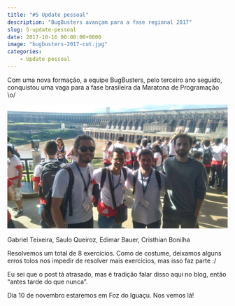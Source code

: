 ```yaml
---
title: "#5 Update pessoal"
description: "BugBusters avançam para a fase regional 2017"
slug: 5-update-pessoal
date: 2017-10-16 00:00:00+0000
image: "bugbusters-2017-cut.jpg"
categories:
    - Update pessoal
---
```


Com uma nova formação, a equipe BugBusters, pelo terceiro ano seguido, conquistou uma vaga para a fase brasileira da Maratona de Programação \o/

![BugBusters 2017](bugbusters-2017.jpg)

Gabriel Teixeira, Saulo Queiroz, Edimar Bauer, Cristhian Bonilha

Resolvemos um total de 8 exercícios. Como de costume, deixamos alguns erros tolos nos impedir de resolver mais exercícios, mas isso faz parte :/

Eu sei que o post tá atrasado, mas é tradição falar disso aqui no blog, então “antes tarde do que nunca”.

Dia 10 de novembro estaremos em Foz do Iguaçu. Nos vemos lá!
